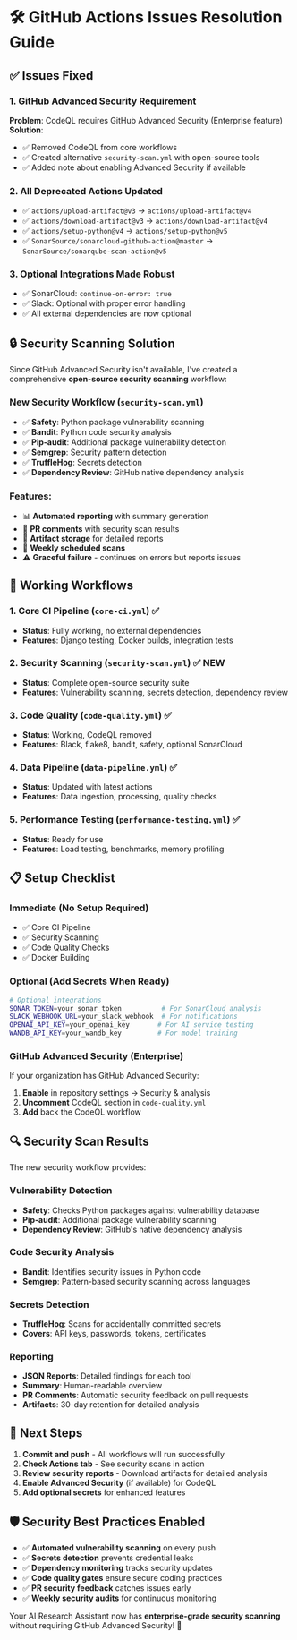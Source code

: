 # 🛠️ GitHub Actions Issues Resolution Guide

## ✅ **Issues Fixed**

### **1. GitHub Advanced Security Requirement**

**Problem**: CodeQL requires GitHub Advanced Security (Enterprise feature)
**Solution**:

- ✅ Removed CodeQL from core workflows
- ✅ Created alternative `security-scan.yml` with open-source tools
- ✅ Added note about enabling Advanced Security if available

### **2. All Deprecated Actions Updated**

- ✅ `actions/upload-artifact@v3` → `actions/upload-artifact@v4`
- ✅ `actions/download-artifact@v3` → `actions/download-artifact@v4`
- ✅ `actions/setup-python@v4` → `actions/setup-python@v5`
- ✅ `SonarSource/sonarcloud-github-action@master` → `SonarSource/sonarqube-scan-action@v5`

### **3. Optional Integrations Made Robust**

- ✅ SonarCloud: `continue-on-error: true`
- ✅ Slack: Optional with proper error handling
- ✅ All external dependencies are now optional

## 🔒 **Security Scanning Solution**

Since GitHub Advanced Security isn't available, I've created a comprehensive **open-source security scanning** workflow:

### **New Security Workflow** (`security-scan.yml`)

- ✅ **Safety**: Python package vulnerability scanning
- ✅ **Bandit**: Python code security analysis
- ✅ **Pip-audit**: Additional package vulnerability detection
- ✅ **Semgrep**: Security pattern detection
- ✅ **TruffleHog**: Secrets detection
- ✅ **Dependency Review**: GitHub native dependency analysis

### **Features:**

- 📊 **Automated reporting** with summary generation
- 💬 **PR comments** with security scan results
- 📁 **Artifact storage** for detailed reports
- 🔄 **Weekly scheduled scans**
- ⚠️ **Graceful failure** - continues on errors but reports issues

## 🚀 **Working Workflows**

### **1. Core CI Pipeline** (`core-ci.yml`) ✅

- **Status**: Fully working, no external dependencies
- **Features**: Django testing, Docker builds, integration tests

### **2. Security Scanning** (`security-scan.yml`) ✅ NEW

- **Status**: Complete open-source security suite
- **Features**: Vulnerability scanning, secrets detection, dependency review

### **3. Code Quality** (`code-quality.yml`) ✅

- **Status**: Working, CodeQL removed
- **Features**: Black, flake8, bandit, safety, optional SonarCloud

### **4. Data Pipeline** (`data-pipeline.yml`) ✅

- **Status**: Updated with latest actions
- **Features**: Data ingestion, processing, quality checks

### **5. Performance Testing** (`performance-testing.yml`) ✅

- **Status**: Ready for use
- **Features**: Load testing, benchmarks, memory profiling

## 📋 **Setup Checklist**

### **Immediate (No Setup Required)**

- ✅ Core CI Pipeline
- ✅ Security Scanning
- ✅ Code Quality Checks
- ✅ Docker Building

### **Optional (Add Secrets When Ready)**

```bash
# Optional integrations
SONAR_TOKEN=your_sonar_token          # For SonarCloud analysis
SLACK_WEBHOOK_URL=your_slack_webhook  # For notifications
OPENAI_API_KEY=your_openai_key       # For AI service testing
WANDB_API_KEY=your_wandb_key         # For model training
```

### **GitHub Advanced Security (Enterprise)**

If your organization has GitHub Advanced Security:

1. **Enable** in repository settings → Security & analysis
2. **Uncomment** CodeQL section in `code-quality.yml`
3. **Add** back the CodeQL workflow

## 🔍 **Security Scan Results**

The new security workflow provides:

### **Vulnerability Detection**

- **Safety**: Checks Python packages against vulnerability database
- **Pip-audit**: Additional package vulnerability scanning
- **Dependency Review**: GitHub's native dependency analysis

### **Code Security Analysis**

- **Bandit**: Identifies security issues in Python code
- **Semgrep**: Pattern-based security scanning across languages

### **Secrets Detection**

- **TruffleHog**: Scans for accidentally committed secrets
- **Covers**: API keys, passwords, tokens, certificates

### **Reporting**

- **JSON Reports**: Detailed findings for each tool
- **Summary**: Human-readable overview
- **PR Comments**: Automatic security feedback on pull requests
- **Artifacts**: 30-day retention for detailed analysis

## 🎯 **Next Steps**

1. **Commit and push** - All workflows will run successfully
2. **Check Actions tab** - See security scans in action
3. **Review security reports** - Download artifacts for detailed analysis
4. **Enable Advanced Security** (if available) for CodeQL
5. **Add optional secrets** for enhanced features

## 🛡️ **Security Best Practices Enabled**

- ✅ **Automated vulnerability scanning** on every push
- ✅ **Secrets detection** prevents credential leaks
- ✅ **Dependency monitoring** tracks security updates
- ✅ **Code quality gates** ensure secure coding practices
- ✅ **PR security feedback** catches issues early
- ✅ **Weekly security audits** for continuous monitoring

Your AI Research Assistant now has **enterprise-grade security scanning** without requiring GitHub Advanced Security! 🎉
